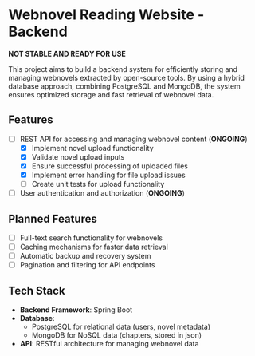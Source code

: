 # Webnovel Reading Website - Backend

**NOT STABLE AND READY FOR USE**

This project aims to build a backend system for efficiently storing and managing webnovels extracted by open-source tools. By using a hybrid database approach, combining PostgreSQL and MongoDB, the system ensures optimized storage and fast retrieval of webnovel data.

## Features

- [ ] REST API for accessing and managing webnovel content (**ONGOING**)
  - [X] Implement novel upload functionality
  - [X] Validate novel upload inputs
  - [X] Ensure successful processing of uploaded files
  - [X] Implement error handling for file upload issues
  - [ ] Create unit tests for upload functionality
- [ ] User authentication and authorization (**ONGOING**)

## Planned Features

- [ ] Full-text search functionality for webnovels
- [ ] Caching mechanisms for faster data retrieval
- [ ] Automatic backup and recovery system
- [ ] Pagination and filtering for API endpoints

## Tech Stack

- **Backend Framework**: Spring Boot
- **Database**:
    - PostgreSQL for relational data (users, novel metadata)
    - MongoDB for NoSQL data (chapters, stored in json)
- **API**: RESTful architecture for managing webnovel data
